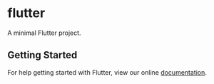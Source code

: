 # flutter

A minimal Flutter project.

## Getting Started

For help getting started with Flutter, view our online
[documentation](http://flutter.io/).
